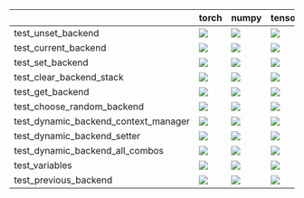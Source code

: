 |                                      | torch                                                                                                                                                                                  | numpy                                                                                                                                                                                  | tensorflow                                                                                                                                                                             | jax                                                                                                                                                                                    |
|:-------------------------------------|:---------------------------------------------------------------------------------------------------------------------------------------------------------------------------------------|:---------------------------------------------------------------------------------------------------------------------------------------------------------------------------------------|:---------------------------------------------------------------------------------------------------------------------------------------------------------------------------------------|:---------------------------------------------------------------------------------------------------------------------------------------------------------------------------------------|
| test_unset_backend                   | <a href="https://github.com/unifyai/ivy/actions/runs/4523888693/jobs/7967337681" rel="noopener noreferrer" target="_blank"><img src=https://img.shields.io/badge/-success-success></a> | <a href="https://github.com/unifyai/ivy/actions/runs/4523888693/jobs/7967337681" rel="noopener noreferrer" target="_blank"><img src=https://img.shields.io/badge/-success-success></a> | <a href="https://github.com/unifyai/ivy/actions/runs/4523888693/jobs/7967337681" rel="noopener noreferrer" target="_blank"><img src=https://img.shields.io/badge/-success-success></a> | <a href="https://github.com/unifyai/ivy/actions/runs/4523888693/jobs/7967337681" rel="noopener noreferrer" target="_blank"><img src=https://img.shields.io/badge/-success-success></a> |
| test_current_backend                 | <a href="https://github.com/unifyai/ivy/actions/runs/4523888693/jobs/7967337681" rel="noopener noreferrer" target="_blank"><img src=https://img.shields.io/badge/-success-success></a> | <a href="https://github.com/unifyai/ivy/actions/runs/4523888693/jobs/7967337681" rel="noopener noreferrer" target="_blank"><img src=https://img.shields.io/badge/-success-success></a> | <a href="https://github.com/unifyai/ivy/actions/runs/4523888693/jobs/7967337681" rel="noopener noreferrer" target="_blank"><img src=https://img.shields.io/badge/-success-success></a> | <a href="https://github.com/unifyai/ivy/actions/runs/4523888693/jobs/7967337681" rel="noopener noreferrer" target="_blank"><img src=https://img.shields.io/badge/-success-success></a> |
| test_set_backend                     | <a href="https://github.com/unifyai/ivy/actions/runs/4523888693/jobs/7967337681" rel="noopener noreferrer" target="_blank"><img src=https://img.shields.io/badge/-failure-red></a>     | <a href="https://github.com/unifyai/ivy/actions/runs/4523888693/jobs/7967337681" rel="noopener noreferrer" target="_blank"><img src=https://img.shields.io/badge/-failure-red></a>     | <a href="https://github.com/unifyai/ivy/actions/runs/4523888693/jobs/7967337681" rel="noopener noreferrer" target="_blank"><img src=https://img.shields.io/badge/-failure-red></a>     | <a href="https://github.com/unifyai/ivy/actions/runs/4523888693/jobs/7967337681" rel="noopener noreferrer" target="_blank"><img src=https://img.shields.io/badge/-failure-red></a>     |
| test_clear_backend_stack             | <a href="https://github.com/unifyai/ivy/actions/runs/4478218094/jobs/7870721203" rel="noopener noreferrer" target="_blank"><img src=https://img.shields.io/badge/-failure-red></a>     | <a href="https://github.com/unifyai/ivy/actions/runs/4478218094/jobs/7870724919" rel="noopener noreferrer" target="_blank"><img src=https://img.shields.io/badge/-failure-red></a>     | <a href="https://github.com/unifyai/ivy/actions/runs/4478218094/jobs/7870715362" rel="noopener noreferrer" target="_blank"><img src=https://img.shields.io/badge/-failure-red></a>     | <a href="https://github.com/unifyai/ivy/actions/runs/4478218094/jobs/7870721203" rel="noopener noreferrer" target="_blank"><img src=https://img.shields.io/badge/-failure-red></a>     |
| test_get_backend                     | <a href="https://github.com/unifyai/ivy/actions/runs/4523888693/jobs/7967337681" rel="noopener noreferrer" target="_blank"><img src=https://img.shields.io/badge/-failure-red></a>     | <a href="https://github.com/unifyai/ivy/actions/runs/4523888693/jobs/7967337681" rel="noopener noreferrer" target="_blank"><img src=https://img.shields.io/badge/-failure-red></a>     | <a href="https://github.com/unifyai/ivy/actions/runs/4524676136/jobs/7968665272" rel="noopener noreferrer" target="_blank"><img src=https://img.shields.io/badge/-failure-red></a>     | <a href="https://github.com/unifyai/ivy/actions/runs/4523888693/jobs/7967337681" rel="noopener noreferrer" target="_blank"><img src=https://img.shields.io/badge/-failure-red></a>     |
| test_choose_random_backend           | <a href="https://github.com/unifyai/ivy/actions/runs/4523888693/jobs/7967337681" rel="noopener noreferrer" target="_blank"><img src=https://img.shields.io/badge/-success-success></a> | <a href="https://github.com/unifyai/ivy/actions/runs/4528451268/jobs/7975231346" rel="noopener noreferrer" target="_blank"><img src=https://img.shields.io/badge/-success-success></a> | <a href="https://github.com/unifyai/ivy/actions/runs/4523888693/jobs/7967337681" rel="noopener noreferrer" target="_blank"><img src=https://img.shields.io/badge/-success-success></a> | <a href="https://github.com/unifyai/ivy/actions/runs/4523888693/jobs/7967337681" rel="noopener noreferrer" target="_blank"><img src=https://img.shields.io/badge/-success-success></a> |
| test_dynamic_backend_context_manager | <a href="https://github.com/unifyai/ivy/actions/runs/4523888693/jobs/7967337681" rel="noopener noreferrer" target="_blank"><img src=https://img.shields.io/badge/-success-success></a> | <a href="https://github.com/unifyai/ivy/actions/runs/4523888693/jobs/7967337681" rel="noopener noreferrer" target="_blank"><img src=https://img.shields.io/badge/-success-success></a> | <a href="https://github.com/unifyai/ivy/actions/runs/4523888693/jobs/7967337681" rel="noopener noreferrer" target="_blank"><img src=https://img.shields.io/badge/-success-success></a> | <a href="https://github.com/unifyai/ivy/actions/runs/4523888693/jobs/7967337681" rel="noopener noreferrer" target="_blank"><img src=https://img.shields.io/badge/-success-success></a> |
| test_dynamic_backend_setter          | <a href="https://github.com/unifyai/ivy/actions/runs/4523888693/jobs/7967337681" rel="noopener noreferrer" target="_blank"><img src=https://img.shields.io/badge/-success-success></a> | <a href="https://github.com/unifyai/ivy/actions/runs/4523888693/jobs/7967337681" rel="noopener noreferrer" target="_blank"><img src=https://img.shields.io/badge/-success-success></a> | <a href="https://github.com/unifyai/ivy/actions/runs/4523888693/jobs/7967337681" rel="noopener noreferrer" target="_blank"><img src=https://img.shields.io/badge/-success-success></a> | <a href="https://github.com/unifyai/ivy/actions/runs/4523888693/jobs/7967337681" rel="noopener noreferrer" target="_blank"><img src=https://img.shields.io/badge/-success-success></a> |
| test_dynamic_backend_all_combos      | <a href="https://github.com/unifyai/ivy/actions/runs/4523888693/jobs/7967337681" rel="noopener noreferrer" target="_blank"><img src=https://img.shields.io/badge/-failure-red></a>     | <a href="https://github.com/unifyai/ivy/actions/runs/4523888693/jobs/7967337681" rel="noopener noreferrer" target="_blank"><img src=https://img.shields.io/badge/-failure-red></a>     | <a href="https://github.com/unifyai/ivy/actions/runs/4523888693/jobs/7967337681" rel="noopener noreferrer" target="_blank"><img src=https://img.shields.io/badge/-failure-red></a>     | <a href="https://github.com/unifyai/ivy/actions/runs/4523888693/jobs/7967337681" rel="noopener noreferrer" target="_blank"><img src=https://img.shields.io/badge/-failure-red></a>     |
| test_variables                       | <a href="https://github.com/unifyai/ivy/actions/runs/4523888693/jobs/7967337681" rel="noopener noreferrer" target="_blank"><img src=https://img.shields.io/badge/-success-success></a> | <a href="https://github.com/unifyai/ivy/actions/runs/4523888693/jobs/7967337681" rel="noopener noreferrer" target="_blank"><img src=https://img.shields.io/badge/-success-success></a> | <a href="https://github.com/unifyai/ivy/actions/runs/4523888693/jobs/7967337681" rel="noopener noreferrer" target="_blank"><img src=https://img.shields.io/badge/-success-success></a> | <a href="https://github.com/unifyai/ivy/actions/runs/4523888693/jobs/7967337681" rel="noopener noreferrer" target="_blank"><img src=https://img.shields.io/badge/-success-success></a> |
| test_previous_backend                | <a href="https://github.com/unifyai/ivy/actions/runs/4523888693/jobs/7967337681" rel="noopener noreferrer" target="_blank"><img src=https://img.shields.io/badge/-success-success></a> | <a href="https://github.com/unifyai/ivy/actions/runs/4523888693/jobs/7967337681" rel="noopener noreferrer" target="_blank"><img src=https://img.shields.io/badge/-success-success></a> | <a href="https://github.com/unifyai/ivy/actions/runs/4523888693/jobs/7967337681" rel="noopener noreferrer" target="_blank"><img src=https://img.shields.io/badge/-success-success></a> | <a href="https://github.com/unifyai/ivy/actions/runs/4523888693/jobs/7967337681" rel="noopener noreferrer" target="_blank"><img src=https://img.shields.io/badge/-success-success></a> |